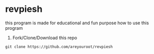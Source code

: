# revpiesh
this program is made for educational and fun purpose
how to use this program 
  
1. Fork/Clone/Download this repo


`git clone https://github.com/areyouroot/revpiesh`
  
  
  
